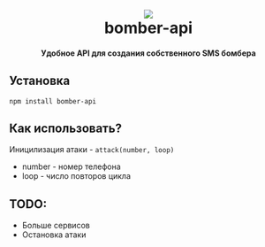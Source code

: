<h1 align="center">
  <br>
  <a href="https://github.com/shketov/bomber-api"><img src="https://emojipedia-us.s3.dualstack.us-west-1.amazonaws.com/thumbs/120/apple/237/collision-symbol_1f4a5.png"></a>
  <br>
  bomber-api
  <br>
</h1>

<h4 align="center">Удобное API для создания собственного SMS бомбера</h4>


## Установка
`npm install bomber-api`

## Как использовать?

Иницилизация атаки - `attack(number, loop)`
  * number - номер телефона
  * loop - число повторов цикла

## TODO:
  * Больше сервисов
  * Остановка атаки


